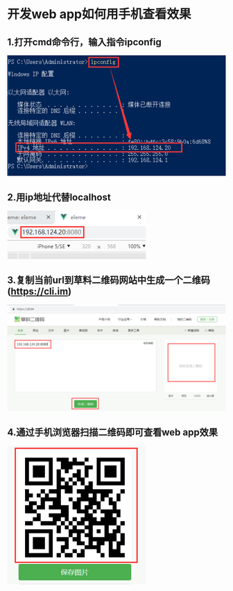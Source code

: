 # 开发web app如何用手机查看效果

## 1.打开cmd命令行，输入指令ipconfig

![](images/webapp-0.png)




## 2.用ip地址代替localhost

![](images/webapp-1.png)





## 3.复制当前url到草料二维码网站中生成一个二维码    (https://cli.im)

![](images/webapp-2.png)





## 4.通过手机浏览器扫描二维码即可查看web app效果

![](images/webapp-3.png)






